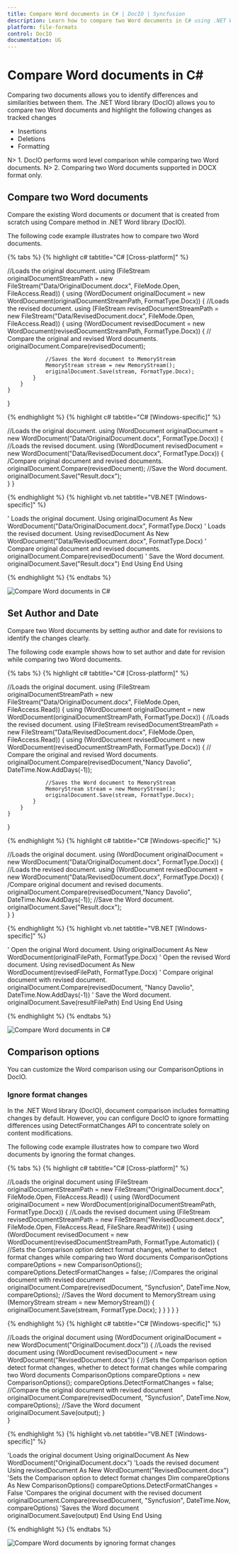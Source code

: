 ```yaml
---
title: Compare Word documents in C# | DocIO | Syncfusion
description: Learn how to compare two Word documents in C# using .NET Word (DocIO) library without Microsoft Word or interop dependencies.
platform: file-formats
control: DocIO
documentation: UG
---
```


# Compare Word documents in C#

Comparing two documents allows you to identify differences and similarities between them. The .NET Word library (DocIO) allows you to compare two Word documents and highlight the following changes as tracked changes
*	Insertions
*	Deletions
*	Formatting

N> 1. DocIO performs word level comparison while comparing two Word documents.
N> 2. Comparing two Word documents supported in DOCX format only.

## Compare two Word documents 

Compare the existing Word documents or document that is created from scratch using Compare method in .NET Word library (DocIO).

The following code example illustrates how to compare two Word documents.

{% tabs %}
{% highlight c# tabtitle="C# [Cross-platform]" %}

 //Loads the original document.
using (FileStream originalDocumentStreamPath = new FileStream("Data/OriginalDocument.docx", FileMode.Open, FileAccess.Read))
{
    using (WordDocument originalDocument = new WordDocument(originalDocumentStreamPath, FormatType.Docx))
    {
        //Loads the revised document.
        using (FileStream revisedDocumentStreamPath = new FileStream("Data/RevisedDocument.docx", FileMode.Open, FileAccess.Read))
        {
            using (WordDocument revisedDocument = new WordDocument(revisedDocumentStreamPath, FormatType.Docx))
            {
                // Compare the original and revised Word documents.
                originalDocument.Compare(revisedDocument);

                //Saves the Word document to MemoryStream
                MemoryStream stream = new MemoryStream();
                originalDocument.Save(stream, FormatType.Docx);
            }
        }                 
    }                           
}

{% endhighlight %}
{% highlight c# tabtitle="C# [Windows-specific]" %}

//Loads the original document.
using (WordDocument originalDocument = new WordDocument("Data/OriginalDocument.docx", FormatType.Docx))
{
    //Loads the revised document.
    using (WordDocument revisedDocument = new WordDocument("Data/RevisedDocument.docx", FormatType.Docx))
   {
        /Compare original document and revised documents.
        originalDocument.Compare(revisedDocument);
        //Save the Word document.
        originalDocument.Save("Result.docx");          
    }
}


{% endhighlight %}
{% highlight vb.net tabtitle="VB.NET [Windows-specific]" %}

' Loads the original document.
Using originalDocument As New WordDocument("Data/OriginalDocument.docx", FormatType.Docx)
    ' Loads the revised document.
    Using revisedDocument As New WordDocument("Data/RevisedDocument.docx", FormatType.Docx)
        ' Compare original document and revised documents.
        originalDocument.Compare(revisedDocument)
        ' Save the Word document.
        originalDocument.Save("Result.docx")
    End Using
End Using

{% endhighlight %}
{% endtabs %}

![Compare Word documents in C#](WorkingwithWordDocument_images/Compare-Word-documents-without-author.png)

## Set Author and Date 

Compare two Word documents by setting author and date for revisions to identify the changes clearly.

The following code example shows how to set author and date for revision while comparing two Word documents.

{% tabs %}
{% highlight c# tabtitle="C# [Cross-platform]" %}

//Loads the original document.
using (FileStream originalDocumentStreamPath = new FileStream("Data/OriginalDocument.docx", FileMode.Open, FileAccess.Read))
{
    using (WordDocument originalDocument = new WordDocument(originalDocumentStreamPath, FormatType.Docx))
    {
        //Loads the revised document.
        using (FileStream revisedDocumentStreamPath = new FileStream("Data/RevisedDocument.docx", FileMode.Open, FileAccess.Read))
        {
            using (WordDocument revisedDocument = new WordDocument(revisedDocumentStreamPath, FormatType.Docx))
            {
                // Compare the original and revised Word documents.
                originalDocument.Compare(revisedDocument,"Nancy Davolio", DateTime.Now.AddDays(-1));

                //Saves the Word document to MemoryStream
                MemoryStream stream = new MemoryStream();
                originalDocument.Save(stream, FormatType.Docx);
            }
        }                 
    }                           
}


{% endhighlight %}
{% highlight c# tabtitle="C# [Windows-specific]" %}

//Loads the original document.
using (WordDocument originalDocument = new WordDocument("Data/OriginalDocument.docx", FormatType.Docx))
{
    //Loads the revised document.
    using (WordDocument revisedDocument = new WordDocument("Data/RevisedDocument.docx", FormatType.Docx))
   {
        /Compare original document and revised documents.
        originalDocument.Compare(revisedDocument,"Nancy Davolio", DateTime.Now.AddDays(-1));
        //Save the Word document.
        originalDocument.Save("Result.docx");          
    }
}

{% endhighlight %}
{% highlight vb.net tabtitle="VB.NET [Windows-specific]" %}

' Open the original Word document.
Using originalDocument As New WordDocument(originalFilePath, FormatType.Docx)
    ' Open the revised Word document.
    Using revisedDocument As New WordDocument(revisedFilePath, FormatType.Docx)
        ' Compare original document with revised document.
        originalDocument.Compare(revisedDocument, "Nancy Davolio", DateTime.Now.AddDays(-1))
        ' Save the Word document.
        originalDocument.Save(resultFilePath)
    End Using
End Using

{% endhighlight %}
{% endtabs %}

![Compare Word documents in C#](WorkingwithWordDocument_images/Compare-Word-documents.png)

## Comparison options

You can customize the Word comparison using our ComparisonOptions in DocIO.

### Ignore format changes

In the .NET Word library (DocIO), document comparison includes formatting changes by default. However, you can configure DocIO to ignore formatting differences using DetectFormatChanges API to concentrate solely on content modifications.

The following code example illustrates how to compare two Word documents by ignoring the format changes.


{% tabs %}
{% highlight c# tabtitle="C# [Cross-platform]" %}

//Loads the original document
using (FileStream originalDocumentStreamPath = new FileStream("OriginalDocument.docx", FileMode.Open, FileAccess.Read))
{
    using (WordDocument originalDocument = new WordDocument(originalDocumentStreamPath, FormatType.Docx))
    {
        //Loads the revised document
        using (FileStream revisedDocumentStreamPath = new FileStream("RevisedDocument.docx", FileMode.Open, FileAccess.Read, FileShare.ReadWrite))
        {
            using (WordDocument revisedDocument = new WordDocument(revisedDocumentStreamPath, FormatType.Automatic))
            {
                //Sets the Comparison option detect format changes, whether to detect format changes while comparing two Word documents
                ComparisonOptions compareOptions = new ComparisonOptions();
                compareOptions.DetectFormatChanges = false;
                //Compares the original document with revised document
                originalDocument.Compare(revisedDocument, "Syncfusion", DateTime.Now, compareOptions);
                //Saves the Word document to MemoryStream
                using (MemoryStream stream = new MemoryStream())
                {
                    originalDocument.Save(stream, FormatType.Docx);
                }
            }
        }
    }
}

{% endhighlight %}
{% highlight c# tabtitle="C# [Windows-specific]" %}

//Loads the original document 
using (WordDocument originalDocument = new WordDocument("OriginalDocument.docx"))
{
    //Loads the revised document
    using (WordDocument revisedDocument = new WordDocument("RevisedDocument.docx"))
    {
        //Sets the Comparison option detect format changes, whether to detect format changes while comparing two Word documents
        ComparisonOptions compareOptions = new ComparisonOptions();
        compareOptions.DetectFormatChanges = false;
        //Compare the original document with revised document
        originalDocument.Compare(revisedDocument, "Syncfusion", DateTime.Now, compareOptions);
        //Save the Word document
        originalDocument.Save(output);
    }                 
} 

{% endhighlight %}
{% highlight vb.net tabtitle="VB.NET [Windows-specific]" %}

'Loads the original document
Using originalDocument As New WordDocument("OriginalDocument.docx")
    'Loads the revised document
    Using revisedDocument As New WordDocument("RevisedDocument.docx")
        'Sets the Comparison option to detect format changes
        Dim compareOptions As New ComparisonOptions()
        compareOptions.DetectFormatChanges = False
        'Compares the original document with the revised document
        originalDocument.Compare(revisedDocument, "Syncfusion", DateTime.Now, compareOptions)
        'Saves the Word document
        originalDocument.Save(output)
    End Using
End Using

{% endhighlight %}
{% endtabs %}

![Compare Word documents by ignoring format changes](WorkingwithWordDocument_images/Ignore-format-changes.png)